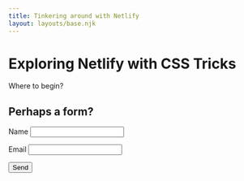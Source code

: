 ```yaml
---
title: Tinkering around with Netlify
layout: layouts/base.njk
---
```


# Exploring Netlify with CSS Tricks

Where to begin?

## Perhaps a form?

<form name="contact" netlify>
  <p>
    <label>Name <input type="text" name="name" /></label>
  </p>
  <p>
    <label>Email <input type="email" name="email" /></label>
  </p>
  <p>
    <button type="submit">Send</button>
  </p>
</form>
